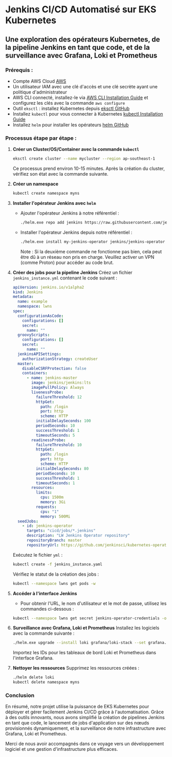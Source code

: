 # Jenkins CI/CD Automatisé sur EKS Kubernetes

## Une exploration des opérateurs Kubernetes, de la pipeline Jenkins en tant que code, et de la surveillance avec Grafana, Loki et Prometheus

### Prérequis :
- Compte AWS Cloud [AWS](https://aws.amazon.com/)
- Un utilisateur IAM avec une clé d'accès et une clé secrète ayant une politique d'administrateur
- AWS CLI connecté, installez-le via [AWS CLI Installation Guide](https://docs.aws.amazon.com/cli/latest/userguide/getting-started-install.html) et configurez les clés avec la commande `aws configure`
- Outil `eksctl` : installez Kubernetes depuis [eksctl GitHub](https://github.com/eksctl-io/eksctl/releases/tag/v0.161.0)
- Installez `kubectl` pour vous connecter à Kubernetes [kubectl Installation Guide](https://kubernetes.io/docs/tasks/tools/install-kubectl-windows/)
- Installez `helm` pour installer les opérateurs [helm GitHub](https://github.com/helm/helm/releases)

### Processus étape par étape :

1. **Créer un Cluster/OS/Container avec la commande `kubectl`**
    ```sh
    eksctl create cluster --name mycluster --region ap-southeast-1
    ```
    Ce processus prend environ 10-15 minutes. Après la création du cluster, vérifiez son état avec la commande suivante.

2. **Créer un namespace**
    ```sh
    kubectl create namespace myns
    ```

3. **Installer l'opérateur Jenkins avec `helm`**
    - Ajouter l'opérateur Jenkins à notre référentiel :
      ```sh
      ./helm.exe repo add jenkins https://raw.githubusercontent.com/jenkinsci/kubernetes-operator/master/chart
      ```
    - Installer l'opérateur Jenkins depuis notre référentiel :
      ```sh
      ./helm.exe install my-jenkins-operator jenkins/jenkins-operator -n myns --set jenkins.enabled=false
      ```
      Note : Si la deuxième commande ne fonctionne pas bien, cela peut être dû à un réseau non pris en charge. Veuillez activer un VPN (comme Proton) pour accéder au code brut.

4. **Créer des jobs pour la pipeline Jenkins**
    Créez un fichier `jenkins_instance.yml` contenant le code suivant :
    ```yaml
    apiVersion: jenkins.io/v1alpha2
    kind: Jenkins
    metadata:
      name: example
      namespace: lwns
    spec:
      configurationAsCode:
        configurations: []
        secret:
          name: ""
      groovyScripts:
        configurations: []
        secret:
          name: ""
      jenkinsAPISettings:
        authorizationStrategy: createUser
      master:
        disableCSRFProtection: false
        containers:
          - name: jenkins-master
            image: jenkins/jenkins:lts
            imagePullPolicy: Always
            livenessProbe:
              failureThreshold: 12
              httpGet:
                path: /login
                port: http
                scheme: HTTP
              initialDelaySeconds: 100
              periodSeconds: 10
              successThreshold: 1
              timeoutSeconds: 5
            readinessProbe:
              failureThreshold: 10
              httpGet:
                path: /login
                port: http
                scheme: HTTP
              initialDelaySeconds: 80
              periodSeconds: 10
              successThreshold: 1
              timeoutSeconds: 1
            resources:
              limits:
                cpu: 1500m
                memory: 3Gi
              requests:
                cpu: "1"
                memory: 500Mi
      seedJobs:
        - id: jenkins-operator
          targets: "cicd/jobs/*.jenkins"
          description: "LW Jenkins Operator repository"
          repositoryBranch: master
          repositoryUrl: https://github.com/jenkinsci/kubernetes-operator.git
    ```

    Exécutez le fichier `yml` :
    ```sh
    kubectl create -f jenkins_instance.yaml
    ```
    Vérifiez le statut de la création des jobs :
    ```sh
    kubectl --namespace lwns get pods -w
    ```

5. **Accéder à l'interface Jenkins**
    - Pour obtenir l'URL, le nom d'utilisateur et le mot de passe, utilisez les commandes ci-dessous :
    ```sh
    kubectl --namespace lwns get secret jenkins-operator-credentials -o jsonpath="{.data.jenkins-admin-password}" | base64 --decode
    ```

6. **Surveillance avec Grafana, Loki et Prometheus**
    Installez les logiciels avec la commande suivante :
    ```sh
    ./helm.exe upgrade --install loki grafana/loki-stack --set grafana.enabled=true,prometheus.enabled=true,prometheus.alertmanager.persistentVolume.enabled=false,prometheus.server.persistentVolume.enabled=false
    ```
    Importez les IDs pour les tableaux de bord Loki et Prometheus dans l'interface Grafana.

7. **Nettoyer les ressources**
    Supprimez les ressources créées :
    ```sh
    ./helm delete loki
    kubectl delete namespace myns
    ```

### Conclusion
En résumé, notre projet utilise la puissance de EKS Kubernetes pour déployer et gérer facilement Jenkins CI/CD grâce à l'automatisation. Grâce à des outils innovants, nous avons simplifié la création de pipelines Jenkins en tant que code, le lancement de jobs d'application sur des nœuds provisionnés dynamiquement, et la surveillance de notre infrastructure avec Grafana, Loki et Prometheus.

Merci de nous avoir accompagnés dans ce voyage vers un développement logiciel et une gestion d'infrastructure plus efficaces.
